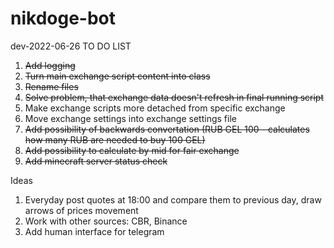 # nikdoge-bot

dev-2022-06-26
TO DO LIST
1. <s>Add logging</s>
2. <s>Turn main exchange script content into class</s>
3. <s>Rename files</s>
4. <s>Solve problem, that exchange data doesn't refresh in final running script</s>
5. Make exchange scripts more detached from specific exchange
6. Move exchange settings into exchange settings file
7. <s>Add possibility of backwards convertation (RUB GEL 100 - calculates how many RUB are needed to buy 100 GEL)</s>
8. <s>Add possibility to calculate by mid for fair exchange</s>
9. <s>Add minecraft server status check</s>

Ideas
1. Everyday post quotes at 18:00 and compare them to previous day, draw arrows of prices movement
2. Work with other sources: CBR, Binance
3. Add human interface for telegram
